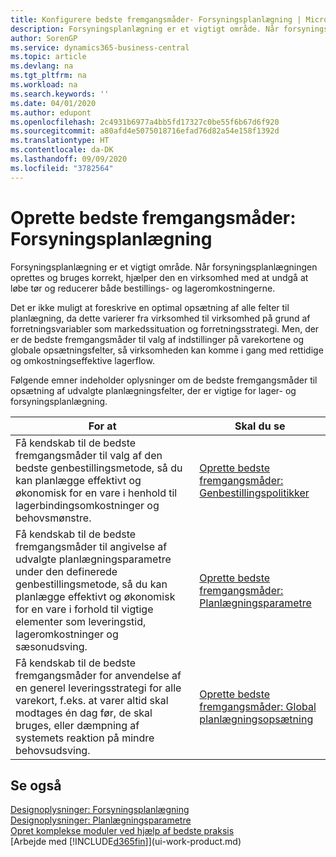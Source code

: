 ```yaml
---
title: Konfigurere bedste fremgangsmåder- Forsyningsplanlægning | Microsoft Docs
description: Forsyningsplanlægning er et vigtigt område. Når forsyningsplanlægningen oprettes og bruges korrekt, hjælper den en virksomhed med at undgå at løbe tør og reducerer både bestillings- og lageromkostningerne.
author: SorenGP
ms.service: dynamics365-business-central
ms.topic: article
ms.devlang: na
ms.tgt_pltfrm: na
ms.workload: na
ms.search.keywords: ''
ms.date: 04/01/2020
ms.author: edupont
ms.openlocfilehash: 2c4931b6977a4bb5fd17327c0be55f6b67d6f920
ms.sourcegitcommit: a80afd4e5075018716efad76d82a54e158f1392d
ms.translationtype: HT
ms.contentlocale: da-DK
ms.lasthandoff: 09/09/2020
ms.locfileid: "3782564"
---
```

# <a name="setup-best-practices-supply-planning"></a>Oprette bedste fremgangsmåder: Forsyningsplanlægning
Forsyningsplanlægning er et vigtigt område. Når forsyningsplanlægningen oprettes og bruges korrekt, hjælper den en virksomhed med at undgå at løbe tør og reducerer både bestillings- og lageromkostningerne.  

 Det er ikke muligt at foreskrive en optimal opsætning af alle felter til planlægning, da dette varierer fra virksomhed til virksomhed på grund af forretningsvariabler som markedssituation og forretningsstrategi. Men, der er de bedste fremgangsmåder til valg af indstillinger på varekortene og globale opsætningsfelter, så virksomheden kan komme i gang med rettidige og omkostningseffektive lagerflow.  

 Følgende emner indeholder oplysninger om de bedste fremgangsmåder til opsætning af udvalgte planlægningsfelter, der er vigtige for lager- og forsyningsplanlægning.  

|**For at**|**Skal du se**|  
|------------|-------------|  
|Få kendskab til de bedste fremgangsmåder til valg af den bedste genbestillingsmetode, så du kan planlægge effektivt og økonomisk for en vare i henhold til lagerbindingsomkostninger og behovsmønstre.|[Oprette bedste fremgangsmåder: Genbestillingspolitikker](setup-best-practices-reordering-policies.md)|  
|Få kendskab til de bedste fremgangsmåder til angivelse af udvalgte planlægningsparametre under den definerede genbestillingsmetode, så du kan planlægge effektivt og økonomisk for en vare i forhold til vigtige elementer som leveringstid, lageromkostninger og sæsonudsving.|[Oprette bedste fremgangsmåder: Planlægningsparametre](setup-best-practices-planning-parameters.md)|  
|Få kendskab til de bedste fremgangsmåder for anvendelse af en generel leveringsstrategi for alle varekort, f.eks. at varer altid skal modtages én dag før, de skal bruges, eller dæmpning af systemets reaktion på mindre behovsudsving.|[Oprette bedste fremgangsmåder: Global planlægningsopsætning](setup-best-practices-global-planning-setup.md)|  

## <a name="see-also"></a>Se også  
 [Designoplysninger: Forsyningsplanlægning](design-details-supply-planning.md)   
 [Designoplysninger: Planlægningsparametre](design-details-planning-parameters.md)   
 [Opret komplekse moduler ved hjælp af bedste praksis](set-up-complex-application-areas-using-best-practices.md)  
 [Arbejde med [!INCLUDE[d365fin](includes/d365fin_md.md)]](ui-work-product.md)
